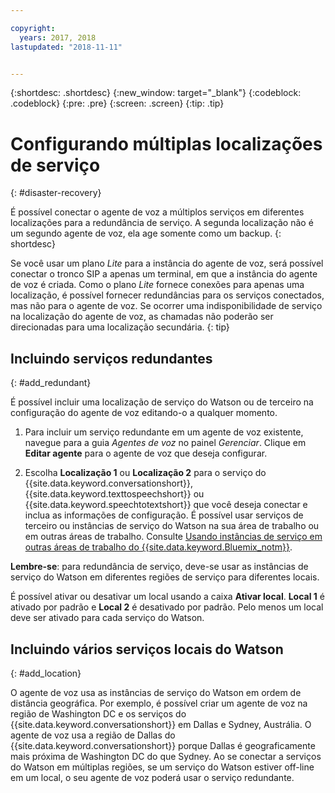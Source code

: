 ```yaml
---

copyright:
  years: 2017, 2018
lastupdated: "2018-11-11"


---
```


{:shortdesc: .shortdesc}
{:new_window: target="_blank"}
{:codeblock: .codeblock}
{:pre: .pre}
{:screen: .screen}
{:tip: .tip}


# Configurando múltiplas localizações de serviço
{: #disaster-recovery}

É possível conectar o agente de voz a múltiplos serviços em diferentes localizações para a redundância de serviço. A segunda localização não é um segundo agente de voz, ela age somente como um backup.
{: shortdesc}

Se você usar um plano _Lite_ para a instância do agente de voz, será possível conectar o tronco SIP a apenas um terminal, em que a instância do agente de voz é criada. Como o plano _Lite_ fornece conexões para apenas uma localização, é possível fornecer redundâncias para os serviços conectados, mas não para o agente de voz. Se ocorrer uma indisponibilidade de serviço na localização do agente de voz, as chamadas não poderão ser direcionadas para uma localização secundária.
{: tip}

## Incluindo serviços redundantes
{: #add_redundant}

É possível incluir uma localização de serviço do Watson ou de terceiro na configuração do agente de voz editando-o a qualquer momento.

1. Para incluir um serviço redundante em um agente de voz existente, navegue para a guia _Agentes de voz_ no painel _Gerenciar_. Clique em **Editar agente** para o agente de voz que deseja configurar.

1. Escolha **Localização 1** ou **Localização 2** para o serviço do {{site.data.keyword.conversationshort}}, {{site.data.keyword.texttospeechshort}} ou {{site.data.keyword.speechtotextshort}} que você deseja conectar e inclua as informações de configuração. É possível usar serviços de terceiro ou instâncias de serviço do Watson na sua área de trabalho ou em outras áreas de trabalho. Consulte [Usando instâncias de serviço em outras áreas de trabalho do {{site.data.keyword.Bluemix_notm}}](managing_other.html).

**Lembre-se**: para redundância de serviço, deve-se usar as instâncias de serviço do Watson em
diferentes regiões de serviço para diferentes locais.

É possível ativar ou desativar um local usando a caixa **Ativar local**. **Local 1** é
ativado por padrão e **Local 2** é desativado por padrão. Pelo menos um local deve ser ativado para cada serviço
do Watson.

## Incluindo vários serviços locais do Watson
{: #add_location}

O agente de voz usa as instâncias de serviço do Watson em ordem de distância geográfica. Por exemplo, é possível criar um agente de voz na região de Washington DC e os serviços do {{site.data.keyword.conversationshort}} em Dallas e Sydney, Austrália. O agente de voz usa a região de Dallas do {{site.data.keyword.conversationshort}} porque Dallas é geograficamente mais próxima de Washington DC do que Sydney. Ao se conectar a serviços do Watson em múltiplas regiões, se um serviço do Watson estiver off-line em um
local, o seu agente de voz poderá usar o serviço redundante.
